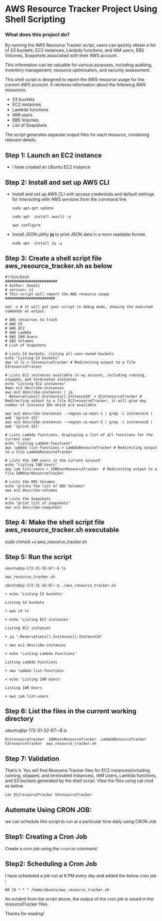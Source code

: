 # AWS Resource Tracker Project Using Shell Scripting
### What does this project do?
By running the AWS Resource Tracker script, users can quickly obtain a list of S3 buckets, EC2 instances, Lambda functions, and IAM users, EBS Volumes, Snapshots associated with their AWS account.

This information can be valuable for various purposes, including auditing, inventory management, resource optimisation, and security assessment.

This shell script is designed to report the AWS resource usage for the current AWS account. It retrieves information about the following AWS resources:

- S3 buckets
- EC2 instances
- Lambda functions
- IAM users
- EBS Volumes
- List of Snapshots

The script generates separate output files for each resource, containing relevant details.

## Step 1: Launch an EC2 instance

- I have created an Ubuntu EC2 instance

## Step 2: Install and set up AWS CLI

- Install and set up AWS CLI with access credentials and default settings for interacting with AWS services from the command line
    ```
    sudo apt-get update
    
    sudo apt  install awscli -y
    
    aws configure
    
- Install JSON utility **jq** to print JSON data in a more readable format.
    ```
    sudo apt  install jq -y
    
## Step 3: Create a shell script file aws_resource_tracker.sh as below

```
#!/bin/bash
########################
# Author: Sonali
# version: v1
# This script will report the AWS resource usage
#######################

set -x # It will put your script in debug mode, showing the executed commands as output.

# AWS resources to track
# AWS S3
# AWS EC2
# AWS Lambda
# AWS IAM Users
# EBS Volumes
# List of Snapshots

# Lists S3 buckets, listing all user-owned buckets
echo "Listing S3 buckets"
aws s3 ls > S3resourceTracker # Redirecting output to a file S3resourceTracker

# Lists EC2 instances available in my account, including running, stopped, and terminated instances
echo "Listing EC2 instances"
#aws ec2 describe-instances
aws ec2 describe-instances | jq '.Reservations[].Instances[].InstanceId' > EC2resourceTracker # Redirecting output to a file EC2resourceTracker, it will give any number of instance IDs which are available

aws ec2 describe-instances --region us-east-1 | grep -i instanceid | awk '{print $2}'
aws ec2 describe-instances --region us-east-2 | grep -i instanceid | awk '{print $2}'

# Lists Lambda functions, displaying a list of all functions for the current user
echo "Listing Lambda Functions"
aws lambda list-functions > LambdaResourceTracker # Redirecting output to a file LambdaResourceTracker

# Lists the IAM users in the current account
echo "Listing IAM Users"
aws iam list-users > IAMUserResourceTracker  # Redirecting output to a file IAMUserResourceTracker

# Lists the EBS Volumes
echo "prints the list of EBS Volumes"
aws ec2 describe-volumes 

# Lists the Snapshots
echo "print list of snapshots"
aws ec2 describe-snapshots
```

## Step 4: Make the shell script file aws_resource_tracker.sh executable

sudo chmod +x aws_resource_tracker.sh

## Step 5: Run the script
```
ubuntu@ip-172-31-32-87:~$ ls

aws_resource_tracker.sh

ubuntu@ip-172-31-32-87:~$ ./aws_resource_tracker.sh

+ echo 'Listing S3 buckets'

Listing S3 buckets

+ aws s3 ls

+ echo 'Listing EC2 instances'

Listing EC2 instances

+ jq '.Reservations[].Instances[].InstanceId'

+ aws ec2 describe-instances

+ echo 'Listing Lambda Functions'

Listing Lambda Functions

+ aws lambda list-functions

+ echo 'Listing IAM Users'

Listing IAM Users

+ aws iam list-users
```

## Step 6: List the files in the current working directory

ubuntu@ip-172-31-32-87:~$ ls
```
EC2resourceTracker  IAMUserResourceTracker  LambdaResourceTracker  S3resourceTracker  aws_resource_tracker.sh
```
## Step 7: Validation

That’s it. You will find Resource Tracker files for EC2 instances(including running, stopped, and terminated instances), IAM Users, Lambda functions, and S3 buckets generated by the shell script. View the files using cat cmd as below.

```
cat EC2resourceTracker S3resourceTracker
```

## Automate Using CRON JOB:

we can schedule this script to run at a particular time daily using CRON Job

## Step1: Creating a Cron Job

Create a cron job using the `crontab` command.

## Step2: Scheduling a Cron Job

I have scheduled a job run at 6 PM every day and added the below cron job :

```
00 18 * * * /home/ubuntu/aws_resource_tracker.sh
```

As evident from the script above, the output of the cron job is saved in the resourceTracker files.

Thanks for reading!